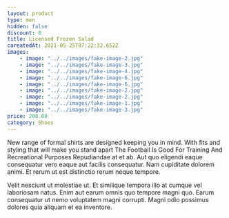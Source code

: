 ```yaml
---
layout: product
type: men
hidden: false
discount: 0
title: Licensed Frozen Salad
careatedAt: 2021-05-25T07:22:32.652Z
images:
    - image: "../../images/fake-image-2.jpg"
    - image: "../../images/fake-image-3.jpg"
    - image: "../../images/fake-image-4.jpg"
    - image: "../../images/fake-image-6.jpg"
    - image: "../../images/fake-image-6.jpg"
    - image: "../../images/fake-image-2.jpg"
    - image: "../../images/fake-image-2.jpg"
    - image: "../../images/fake-image-1.jpg"
    - image: "../../images/fake-image-3.jpg"
price: 200.00
category: Shoes
---
```

New range of formal shirts are designed keeping you in mind. With fits and styling that will make you stand apart
The Football Is Good For Training And Recreational Purposes
Repudiandae at et ab. Aut quo eligendi eaque consequatur vero eaque aut facilis consequatur. Nam cupiditate dolorem animi. Et rerum ut est distinctio rerum neque tempore.
 Velit nesciunt ut molestiae ut. Et similique tempora illo at cumque vel laboriosam natus. Enim aut earum omnis quo tempore magni quo. Earum consequatur ut nemo voluptatem magni corrupti. Magni odio possimus dolores quia aliquam et ea inventore.

